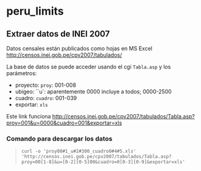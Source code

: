 # peru_limits

## Extraer datos de INEI 2007
Datos censales están publicados como hojas en MS Excel
<http://censos.inei.gob.pe/cpv2007/tabulados/>

La base de datos se puede acceder usando el cgi ``Tabla.asp`` y los parámetros:

* proyecto: ``proy``: 001-008
* ubigeo: ``u`: aparentemente 0000 incluye a todos; 0000-2500
* cuadro: ``cuadro``: 001-039
* exportar: ``xls``

Este link funciona
<http://censos.inei.gob.pe/cpv2007/tabulados/Tabla.asp?proy=001&u=0000&cuadro=001&exportar=xls>

### Comando para descargar los datos

> ``curl -o 'proy00#1_u#2#300_cuadro0#4#5.xls' 'http://censos.inei.gob.pe/cpv2007/tabulados/Tabla.asp?proy=00[1-8]&u=[0-2][0-5]00&cuadro=0[0-3][0-9]&exportar=xls'``
